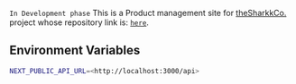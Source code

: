 `In Development phase` This is a Product management site for [theSharkkCo.](https://nextecomm.netlify.app/) project whose repository link is: [`here`](hhttps://github.com/ashdephoenix123/ecommerce-clothing).

## Environment Variables

```bash
NEXT_PUBLIC_API_URL=<http://localhost:3000/api>
```
